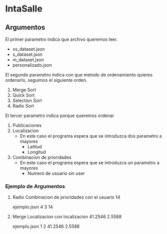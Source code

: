 # IntaSalle

## Argumentos

El primer parametro indica que archivo queremos leer.

  - xs_dataset.json
  - s_dataset.json
  - m_dataset.json
  - personalizado.json


El segundo parametro indica con que metodo de ordenamiento quieres ordenarlo, seguimos el siguiente orden.

  1. Merge Sort
  2. Quick Sort
  3. Selection Sort
  4. Radix Sort

El tercer parametro indica porque queremos ordenar
  
  1. Publicaciones
  2. Localizacion
      - En este caso el programa espera que se introduzca dos parametro a mayores
        - Latitud
        - Longitud
  3. Combinacion de prioridades
      - En este caso el programa espera que se introduzca un parametro a mayores
        - Numero de usuario sin user
        
        
### Ejemplo de Argumentos

1. Radix Combinacion de prioridades con el usuario 14

    ejemplo.json 4 3 14
    
2. Merge Localizacion con localizacion 41.2546 2.5588

    ejemplo.json 1 2 41.2546 2.5588
